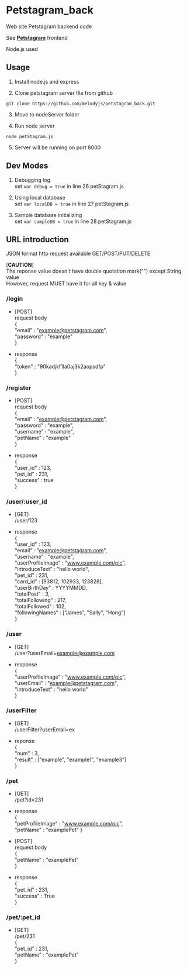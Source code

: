 # Petstagram_back
Web site
Petstagram backend code

See [**Petstagram**](https://github.com/psi9730/pet-stagram) frontend

Node.js used

## Usage
1. Install node.js and express

2. Clone petstagram server file from github

`git clone https://github.com/melodyjs/petstagram_back.git`

3. Move to nodeServer folder

4. Run node server 

`node petStagram.js`

5. Server will be running on port 8000

## Dev Modes
1. Debugging log  
set `var debug = true` in line 26 petStagram.js

2. Using local database  
set `var localDB = true` in line 27 petStagram.js

3. Sample database initializing  
set `var sampleDB = true` in line 28 petStagram.js 

## URL introduction  
JSON format http request available
GET/POST/PUT/DELETE

[**CAUTION**]  
The reponse value doesn't have double quotation mark("") except String value  
However, request MUST have it for all key & value   

### /login  
- [POST]  
  request body  
  {  
    "email" : "example@petstagram.com",  
    "password" : "example"  
  }  
  
- response  
  {  
    "token" : "90kadjkf1la0aj3k2aopsdfp"  
   }  
  
### /register  
- [POST]  
  request body  
  {  
    "email" : "example@petstagram.com",  
    "password" : "example",  
    "username" : "example",  
    "petName" : "example"  
  }  
  
- response  
  {  
      "user_id" : 123,  
      "pet_id" : 231,  
      "success" : true  
  }  
  
### /user/:user_id  
- [GET]  
  /user/123  
  
- response  
  {  
      "user_id" : 123,  
      "email" : "example@petstagram.com",  
      "username" : "example",  
      "userProfileImage" : "www.example.com/pic",  
      "introduceText" : "hello world",  
      "pet_id" : 231,  
      "card_id" : [93812, 102933, 123828],  
      "userBirthDay" : YYYYMMDD,  
      "totalPost" : 3,  
      "totalFollowing" : 217,  
      "totalFollowed" : 102,  
      "followingNames" : ["James", "Sally", "Hong"]  
  }  
  
### /user  
- [GET]  
  /user?userEmail=example@example.com  
  
- response  
  {  
      "userProfileImage" : "www.example.com/pic",  
      "userEmail" : "example@petstagram.com",  
      "introduceText" : "hello world"  
  }  
  
### /userFilter  
- [GET]  
  /userFilter?userEmail=ex  
  
- reponse  
  {  
      "num" : 3,  
      "result" : ["example", "example1", "example3"]  
  }  
  
### /pet  
- [GET]  
  /pet?id=231  
  
- response  
  {  
      "petProfileImage" : "www.example.com/pic",  
      "petName" : "examplePet" 
  }  
  
- [POST]  
  request body  
  {  
      "petName" : "examplePet"  
  }  
  
- response  
  {  
      "pet_id" : 231,  
      "success" : True  
  }  

### /pet/:pet_id  
- [GET]  
  /pet/231  
  {  
      "pet_id" : 231,  
      "petName" : "examplePet"  
  }  
  

  
